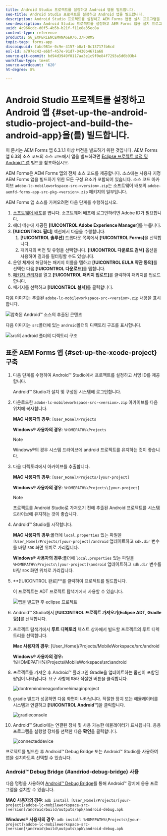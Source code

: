 ```yaml
---
title: Android Studio 프로젝트를 설정하고 Android 앱을 빌드합니다.
seo-title: Android Studio 프로젝트를 설정하고 Android 앱을 빌드합니다.
description: Android Studio 프로젝트를 설정하고 AEM Forms 앱용 설치 프로그램을 빌드하는 절차
seo-description: Android Studio 프로젝트를 설정하고 AEM Forms 앱용 설치 프로그램을 빌드하는 절차
uuid: 4c966cdc-d0f5-4b5b-b21f-f11e8a35ec8a
content-type: reference
products: SG_EXPERIENCEMANAGER/6.3/FORMS
topic-tags: forms-app
discoiquuid: fabc981e-0c9e-4157-b0a1-0c13717fb6cd
exl-id: a797ec42-e6bf-457e-91d7-0430b4671a68
source-git-commit: bd94d3949f0117aa3e1c9f0e84f7293a5d6b03b4
workflow-type: tm+mt
source-wordcount: '620'
ht-degree: 8%

---
```


# Android Studio 프로젝트를 설정하고 Android 앱 {#set-up-the-android-studio-project-and-build-the-android-app}을(를) 빌드합니다.

이 문서는 AEM Forms 앱 6.3.1.1 이상 버전을 빌드하기 위한 것입니다. AEM Forms 앱 6.3의 소스 코드의 소스 코드에서 앱을 빌드하려면 [Eclipse 프로젝트 설정 및 Android™ 앱](/help/forms/using/setup-eclipse-project-build-installer.md) 빌드를 참조하십시오.

AEM Forms은 AEM Forms 앱의 전체 소스 코드를 제공합니다. 소스에는 사용자 지정 AEM Forms 앱을 빌드하기 위한 모든 구성 요소가 포함되어 있습니다. 소스 코드 아카이브 `adobe-lc-mobileworkspace-src-<version>.zip`는 소프트웨어 배포의 `adobe-aemfd-forms-app-src-pkg-<version>.zip` 패키지의 일부입니다.

AEM Forms 앱 소스를 가져오려면 다음 단계를 수행하십시오.

1. [소프트웨어 배포](https://experience.adobe.com/downloads)를 엽니다. 소프트웨어 배포에 로그인하려면 Adobe ID가 필요합니다.
1. 헤더 메뉴에 제공된 **[!UICONTROL Adobe Experience Manager]**&#x200B;를 누릅니다.
1. **[!UICONTROL 필터]** 섹션에서 다음을 수행합니다.
   1. **[!UICONTROL 솔루션]** 드롭다운 목록에서 **[!UICONTROL Forms]**&#x200B;을 선택합니다.
   2. 패키지의 버전 및 유형을 선택합니다. **[!UICONTROL 다운로드 검색]** 옵션을 사용하여 결과를 필터링할 수도 있습니다.
1. 운영 체제에 해당하는 패키지 이름을 탭하고 **[!UICONTROL EULA 약관 동의]**&#x200B;를 선택한 다음 **[!UICONTROL 다운로드]**&#x200B;를 탭합니다.
1. [패키지 관리자](https://docs.adobe.com/content/help/ko-KR/experience-manager-65/administering/contentmanagement/package-manager.html)를 열고 **[!UICONTROL 패키지 업로드]**&#x200B;를 클릭하여 패키지를 업로드합니다.
1. 패키지를 선택하고 **[!UICONTROL 설치]**&#x200B;를 클릭합니다.

다음 이미지는 추출된 `adobe-lc-mobileworkspace-src-<version>.zip` 내용을 표시합니다.

![압축된 Android™ 소스의 추출된 콘텐츠](assets/mws-content-1.png)

다음 이미지는 `src`폴더에 있는 `android`폴더의 디렉토리 구조를 표시합니다.

![src의 android 폴더의 디렉토리 구조](assets/android-folder.png)

## 표준 AEM Forms 앱 {#set-up-the-xcode-project} 구축

1. 다음 단계를 수행하여 Android™ Studio에서 프로젝트를 설정하고 서명 ID를 제공합니다.

   Android™ Studio가 설치 및 구성된 시스템에 로그인합니다.

1. 다운로드한 `adobe-lc-mobileworkspace-src-<version>.zip` 아카이브를 다음 위치에 복사합니다.

   **MAC 사용자의 경우**:  `[User_Home]/Projects`

   **Windows® 사용자의 경우**:  `%HOMEPATH%\Projects`

   >[!NOTE]
   >
   >Windows®의 경우 시스템 드라이브에 android 프로젝트를 유지하는 것이 좋습니다.

1. 다음 디렉토리에서 아카이브를 추출합니다.

   **MAC 사용자의 경우**:  `[User_Home]/Projects/[your-project]`

   **Windows® 사용자의 경우**:  `%HOMEPATH%\Projects\[your-project]`

   >[!NOTE]
   >
   >프로젝트를 Android Studio로 가져오기 전에 추출된 Android 프로젝트를 시스템 드라이브에 유지하는 것이 좋습니다.

1. Android™ Studio를 시작합니다.

   **MAC 사용자의 경우**:폴더에  `local.properties` 있는 파일을  `[User_Home]/Projects/[your-project]/android` 업데이트하고  `sdk.dir` 변수를 바탕  `SDK` 화면 위치로 가리킵니다.

   **Windows® 사용자의 경우**:폴더에  `local.properties` 있는 파일을  `%HOMEPATH%\Projects\[your-project]\android` 업데이트하고  `sdk.dir` 변수를 바탕  `SDK` 화면 위치로 가리킵니다.

1. **[!UICONTROL 완료]**를 클릭하여 프로젝트를 빌드합니다.

   이 프로젝트는 ADT 프로젝트 탐색기에서 사용할 수 있습니다.

   ![앱을 빌드한 후 eclipse 프로젝트](assets/eclipsebuildmws.png)

1. Android™ Studio에서 **[!UICONTROL 프로젝트 가져오기(Eclipse ADT, Gradle 등)]**&#x200B;를 선택합니다.
1. 프로젝트 탐색기에서 **루트 디렉토리** 텍스트 상자에서 빌드할 프로젝트의 루트 디렉토리를 선택합니다.

   **Mac 사용자의 경우:** [User_Home]/Projects/MobileWorkspace/src/android

   **Windows® 사용자의 경우:** %HOMEPATH%\Projects\MobileWorkspace\src\android

1. 프로젝트를 가져온 후 Android™ 플러그인 Gradle을 업데이트하는 옵션이 포함된 팝업이 나타납니다. 요구 사항에 따라 적절한 버튼을 클릭합니다.

   ![dontremindmeagonforvehimaginproject](assets/dontremindmeagainforthisproject.png)

1. gradle 빌드가 성공하면 다음 화면이 나타납니다. 적절한 장치 또는 에뮬레이터를 시스템과 연결하고 **[!UICONTROL Android™]**&#x200B;을 클릭합니다.

   ![gradleconsole](assets/gradleconsole.png)

1. Android™ Studio에는 연결된 장치 및 사용 가능한 에뮬레이터가 표시됩니다. 응용 프로그램을 실행할 장치를 선택한 다음 **확인**&#x200B;을 클릭합니다.

   ![connecteddevice](assets/connecteddevice.png)

프로젝트를 빌드한 후 Android™ Debug Bridge 또는 Android™ Studio를 사용하여 앱을 설치하도록 선택할 수 있습니다.

### Android™ Debug Bridge {#andriod-debug-bridge} 사용

다음 명령을 사용하여 [Android™ Debug Bridge](https://developer.android.com/tools/help/adb.html)를 통해 Android™ 장치에 응용 프로그램을 설치할 수 있습니다.

**MAC 사용자의 경우**:  `adb install [User_Home]/Projects/[your-project]/adobe-lc-mobileworkspace-src-[version]/android/build/outputs/apk/android-debug.apk`

**Windows® 사용자의 경우**:  `adb install %HOMEPATH%\Projects\[your-project]\adobe-lc-mobileworkspace-src-[version]\android\build\outputs\apk\android-debug.apk`
